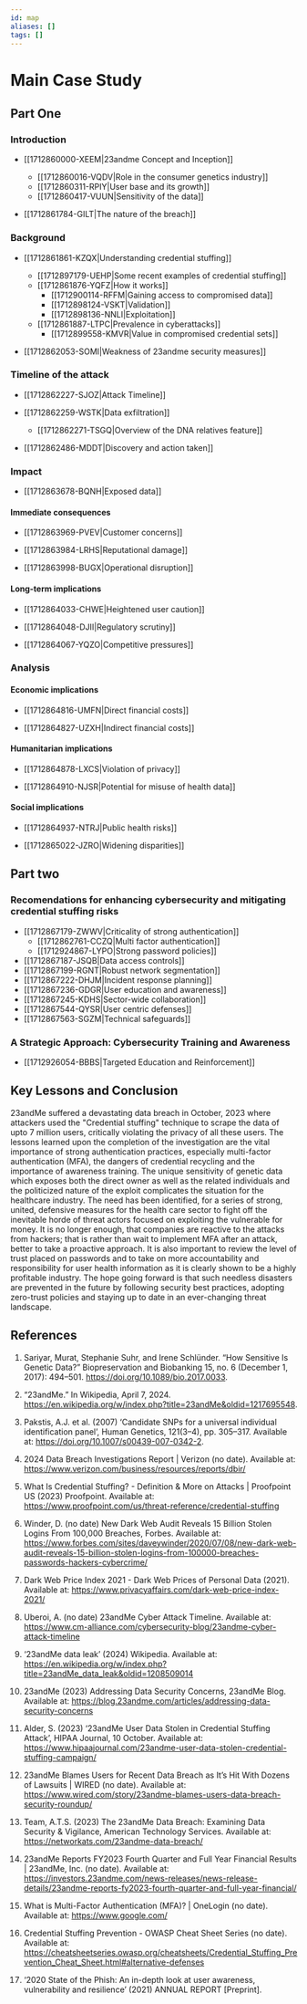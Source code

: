 ```yaml
---
id: map
aliases: []
tags: []
---
```


# Main Case Study

## Part One
 
### Introduction

- [[1712860000-XEEM|23andme Concept and Inception]]
    - [[1712860016-VQDV|Role in the consumer genetics industry]]
    - [[1712860311-RPIY|User base and its growth]]
    - [[1712860417-VUUN|Sensitivity of the data]]
 
- [[1712861784-GILT|The nature of the breach]]

### Background

- [[1712861861-KZQX|Understanding credential stuffing]]
    - [[1712897179-UEHP|Some recent examples of credential stuffing]]
    - [[1712861876-YQFZ|How it works]]
        - [[1712900114-RFFM|Gaining access to compromised data]]
        - [[1712898124-VSKT|Validation]]
        - [[1712898136-NNLI|Exploitation]]
    - [[1712861887-LTPC|Prevalence in cyberattacks]]
        - [[1712899558-KMVR|Value in compromised credential sets]]

- [[1712862053-SOMI|Weakness of 23andme security measures]]

### Timeline of the attack

- [[1712862227-SJOZ|Attack Timeline]]

- [[1712862259-WSTK|Data exfiltration]]
    - [[1712862271-TSGQ|Overview of the DNA relatives feature]]

- [[1712862486-MDDT|Discovery and action taken]]

### Impact

- [[1712863678-BQNH|Exposed data]]

#### Immediate consequences

- [[1712863969-PVEV|Customer concerns]]

- [[1712863984-LRHS|Reputational damage]]

- [[1712863998-BUGX|Operational disruption]]

#### Long-term implications

- [[1712864033-CHWE|Heightened user caution]]

- [[1712864048-DJII|Regulatory scrutiny]]

- [[1712864067-YQZO|Competitive pressures]]

### Analysis

#### Economic implications

- [[1712864816-UMFN|Direct financial costs]]

- [[1712864827-UZXH|Indirect financial costs]]

#### Humanitarian implications

- [[1712864878-LXCS|Violation of privacy]]

- [[1712864910-NJSR|Potential for misuse of health data]]

#### Social implications

- [[1712864937-NTRJ|Public health risks]]

- [[1712865022-JZRO|Widening disparities]]

## Part two

### Recomendations for enhancing cybersecurity and mitigating credential stuffing risks

- [[1712867179-ZWWV|Criticality of strong authentication]]
    - [[1712862761-CCZQ|Multi factor authentication]]
    - [[1712924867-LYPO|Strong password policies]]
- [[1712867187-JSQB|Data access controls]]
- [[1712867199-RGNT|Robust network segmentation]]
- [[1712867222-DHJM|Incident response planning]]
- [[1712867236-GDGR|User education and awareness]]
- [[1712867245-KDHS|Sector-wide collaboration]]
- [[1712867544-QYSR|User centric defenses]]
- [[1712867563-SGZM|Technical safeguards]]

### A Strategic Approach: Cybersecurity Training and Awareness

- [[1712926054-BBBS|Targeted Education and Reinforcement]]

## Key Lessons and Conclusion

23andMe suffered a devastating data breach in October, 2023 where attackers used the "Credential stuffing" technique to scrape the data of upto 7 million users, critically violating the privacy of all these users. The lessons learned upon the completion of the investigation are the vital importance of strong authentication practices, especially multi-factor authentication (MFA), the dangers of credential recycling and the importance of awareness training. The unique sensitivity of genetic data which exposes both the direct owner as well as the related individuals and the politicized nature of the exploit complicates the situation for the healthcare industry. The need has been identified, for a series of strong, united, defensive measures for the health care sector to fight off the inevitable horde of threat actors focused on exploiting the vulnerable for money. It is no longer enough, that companies are reactive to the attacks from hackers; that is rather than wait to implement MFA after an attack, better to take a proactive approach. It is also important to review the level of trust placed on passwords and to take on more accountability and responsibility for user health information as it is clearly shown to be a highly profitable industry. The hope going forward is that such needless disasters are prevented in the future by following security best practices, adopting zero-trust policies and staying up to date in an ever-changing threat landscape.

## References

1. Sariyar, Murat, Stephanie Suhr, and Irene Schlünder. “How Sensitive Is Genetic Data?” Biopreservation and Biobanking 15, no. 6 (December 1, 2017): 494–501. https://doi.org/10.1089/bio.2017.0033.

2. “23andMe.” In Wikipedia, April 7, 2024. https://en.wikipedia.org/w/index.php?title=23andMe&oldid=1217695548.

3. Pakstis, A.J. et al. (2007) ‘Candidate SNPs for a universal individual identification panel’, Human Genetics, 121(3–4), pp. 305–317. Available at: https://doi.org/10.1007/s00439-007-0342-2.

4. 2024 Data Breach Investigations Report | Verizon (no date). Available at: https://www.verizon.com/business/resources/reports/dbir/ 

5. What Is Credential Stuffing? - Definition & More on Attacks | Proofpoint US (2023) Proofpoint. Available at: https://www.proofpoint.com/us/threat-reference/credential-stuffing 

6. Winder, D. (no date) New Dark Web Audit Reveals 15 Billion Stolen Logins From 100,000 Breaches, Forbes. Available at: https://www.forbes.com/sites/daveywinder/2020/07/08/new-dark-web-audit-reveals-15-billion-stolen-logins-from-100000-breaches-passwords-hackers-cybercrime/ 

7. Dark Web Price Index 2021 - Dark Web Prices of Personal Data (2021). Available at: https://www.privacyaffairs.com/dark-web-price-index-2021/ 

8. Uberoi, A. (no date) 23andMe Cyber Attack Timeline. Available at: https://www.cm-alliance.com/cybersecurity-blog/23andme-cyber-attack-timeline 

9. ‘23andMe data leak’ (2024) Wikipedia. Available at: https://en.wikipedia.org/w/index.php?title=23andMe_data_leak&oldid=1208509014 

10. 23andMe (2023) Addressing Data Security Concerns, 23andMe Blog. Available at: https://blog.23andme.com/articles/addressing-data-security-concerns 

11. Alder, S. (2023) ‘23andMe User Data Stolen in Credential Stuffing Attack’, HIPAA Journal, 10 October. Available at: https://www.hipaajournal.com/23andme-user-data-stolen-credential-stuffing-campaign/ 

12. 23andMe Blames Users for Recent Data Breach as It’s Hit With Dozens of Lawsuits | WIRED (no date). Available at: https://www.wired.com/story/23andme-blames-users-data-breach-security-roundup/ 

13. Team, A.T.S. (2023) The 23andMe Data Breach: Examining Data Security & Vigilance, American Technology Services. Available at: https://networkats.com/23andme-data-breach/ 

14. 23andMe Reports FY2023 Fourth Quarter and Full Year Financial Results | 23andMe, Inc. (no date). Available at: https://investors.23andme.com/news-releases/news-release-details/23andme-reports-fy2023-fourth-quarter-and-full-year-financial/ 

15. What is Multi-Factor Authentication (MFA)? | OneLogin (no date). Available at: https://www.google.com/ 

16. Credential Stuffing Prevention - OWASP Cheat Sheet Series (no date). Available at: https://cheatsheetseries.owasp.org/cheatsheets/Credential_Stuffing_Prevention_Cheat_Sheet.html#alternative-defenses 

17. ‘2020 State of the Phish: An in-depth look at user awareness, vulnerability and resilience’ (2021) ANNUAL REPORT [Preprint].
